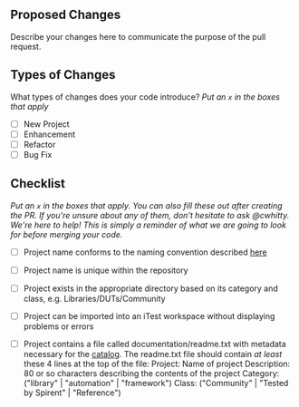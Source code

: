## Proposed Changes

Describe your changes here to communicate the purpose of the pull request.

## Types of Changes

What types of changes does your code introduce?
_Put an `x` in the boxes that apply_

- [ ] New Project
- [ ] Enhancement
- [ ] Refactor
- [ ] Bug Fix

## Checklist

_Put an `x` in the boxes that apply. You can also fill these out after creating the PR. If you're unsure about any of them, don't hesitate to ask @cwhitty. We're here to help! This is simply a reminder of what we are going to look for before merging your code._

- [ ] Project name conforms to the naming convention described [here](https://github.com/Spirent/iTest-assets/blob/master/README.md)
- [ ] Project name is unique within the repository
- [ ] Project exists in the appropriate directory based on its category and class, e.g. Libraries/DUTs/Community
- [ ] Project can be imported into an iTest workspace without displaying problems or errors
- [ ] Project contains a file called documentation/readme.txt with metadata necessary for the [catalog](https://developer.spirent.com/). The readme.txt file should contain _at least_ these 4 lines at the top of the file:
      Project: Name of project
      Description: 80 or so characters describing the contents of the project
      Category: ("library" | "automation" | "framework")
      Class: ("Community" | "Tested by Spirent" | "Reference")
 
